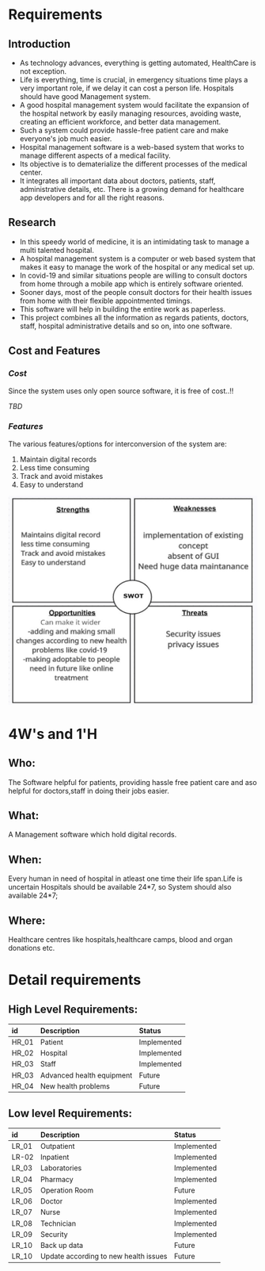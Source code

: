 ﻿# **Requirements**
## **Introduction**
-  As technology advances, everything is getting automated, HealthCare is not exception.
-  Life is everything, time is crucial, in emergency situations time plays a very important role, if we delay it can cost a person life. Hospitals should have good Management system.
-   A good hospital management system would facilitate the expansion of the hospital network by easily managing resources, avoiding waste, creating an efficient workforce, and better data management.
-   Such a system could provide hassle-free patient care and make everyone's job much easier.
-   Hospital management software is a web-based system that works to manage different aspects of a medical facility. 
-   Its objective is to dematerialize the different processes of the medical center. 
-   It integrates all important data about doctors, patients, staff, administrative details, etc. There is a growing demand for healthcare app developers and for all the   right reasons.
## **Research**
-   In this speedy world of medicine, it is an intimidating task to manage a multi talented hospital.
-   A hospital management system is a computer or web based system that makes it easy to manage the work of the hospital or any medical set up.
-   In covid-19 and similar situations people are willing to consult doctors from home through a mobile app which is entirely software oriented.
-   Sooner days, most of the people consult doctors for their health issues from home with  their flexible appointmented timings. 
-   This software will help in building the entire work as paperless.
-   This project combines all the information as regards patients, doctors, staff, hospital administrative details and so on, into one software.

## **Cost and Features**
### ***Cost***
Since the system uses only open source software, it is free of cost..!!

*TBD*
### ***Features***
The various features/options for interconversion of the system are:

1. Maintain digital records
1. Less time consuming
1. Track and avoid mistakes
1. Easy to understand

![](Aspose.Words.2a954945-0277-4468-8060-a33120356d3d.001.jpeg)
# **4W's and 1'H**
## **Who:**
The Software helpful for patients, providing hassle free patient care and aso helpful for doctors,staff in doing their jobs easier.
## **What:**
A Management software which hold digital records.
## **When:**
Every human in need of hospital in atleast one time their life span.Life is uncertain Hospitals should be available 24\*7, so System should also available 24\*7;
## **Where:**
Healthcare centres like hospitals,healthcare camps, blood and organ donations etc.

# **Detail requirements**
## **High Level Requirements:**


|id|Description|Status|
| :- | :- | :- |
|HR\_01|Patient|Implemented|
|HR\_02|Hospital|Implemented|
|HR\_03|Staff|Implemented|
|HR\_03|Advanced health equipment|Future|
|HR\_04|New health problems|Future|

##
##
##
##
##
## **Low level Requirements:**


|id|Description|Status|
| :- | :- | :- |
|LR\_01|Outpatient|Implemented|
|LR-02|Inpatient|Implemented|
|LR\_03|Laboratories|Implemented|
|LR\_04|Pharmacy|Implemented|
|LR\_05|Operation Room|Future|
|LR\_06|Doctor|Implemented|
|LR\_07|Nurse|Implemented|
|LR\_08|Technician|Implemented|
|LR\_09|Security|Implemented|
|LR\_10|Back up data|Future|
|LR\_10|Update according to new health issues|Future|


